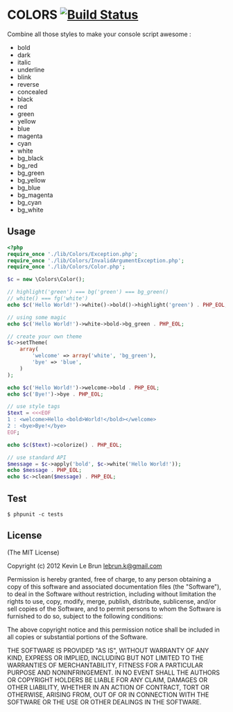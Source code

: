 # COLORS [![Build Status](https://secure.travis-ci.org/kevinlebrun/colors.php.png)](http://travis-ci.org/kevinlebrun/colors.php?branch=master)

Combine all those styles to make your console script awesome :

* bold
* dark
* italic
* underline
* blink
* reverse
* concealed
* black
* red
* green
* yellow
* blue
* magenta
* cyan
* white
* bg_black
* bg_red
* bg_green
* bg_yellow
* bg_blue
* bg_magenta
* bg_cyan
* bg_white


## Usage

```php
<?php
require_once './lib/Colors/Exception.php';
require_once './lib/Colors/InvalidArgumentException.php';
require_once './lib/Colors/Color.php';

$c = new \Colors\Color();

// highlight('green') === bg('green') === bg_green()
// white() === fg('white')
echo $c('Hello World!')->white()->bold()->highlight('green') . PHP_EOL;

// using some magic
echo $c('Hello World!')->white->bold->bg_green . PHP_EOL;

// create your own theme
$c->setTheme(
    array(
        'welcome' => array('white', 'bg_green'),
        'bye' => 'blue',
    )
);

echo $c('Hello World!')->welcome->bold . PHP_EOL;
echo $c('Bye!')->bye . PHP_EOL;

// use style tags
$text = <<<EOF
1 : <welcome>Hello <bold>World!</bold></welcome>
2 : <bye>Bye!</bye>
EOF;

echo $c($text)->colorize() . PHP_EOL;

// use standard API
$message = $c->apply('bold', $c->white('Hello World!'));
echo $message . PHP_EOL;
echo $c->clean($message) . PHP_EOL;
```

## Test

    $ phpunit -c tests

## License

(The MIT License)

Copyright (c) 2012 Kevin Le Brun <lebrun.k@gmail.com>

Permission is hereby granted, free of charge, to any person obtaining a copy
of this software and associated documentation files (the "Software"), to deal
in the Software without restriction, including without limitation the rights
to use, copy, modify, merge, publish, distribute, sublicense, and/or sell
copies of the Software, and to permit persons to whom the Software is
furnished to do so, subject to the following conditions:

The above copyright notice and this permission notice shall be included in
all copies or substantial portions of the Software.

THE SOFTWARE IS PROVIDED "AS IS", WITHOUT WARRANTY OF ANY KIND, EXPRESS OR
IMPLIED, INCLUDING BUT NOT LIMITED TO THE WARRANTIES OF MERCHANTABILITY,
FITNESS FOR A PARTICULAR PURPOSE AND NONINFRINGEMENT. IN NO EVENT SHALL THE
AUTHORS OR COPYRIGHT HOLDERS BE LIABLE FOR ANY CLAIM, DAMAGES OR OTHER
LIABILITY, WHETHER IN AN ACTION OF CONTRACT, TORT OR OTHERWISE, ARISING FROM,
OUT OF OR IN CONNECTION WITH THE SOFTWARE OR THE USE OR OTHER DEALINGS IN
THE SOFTWARE.
